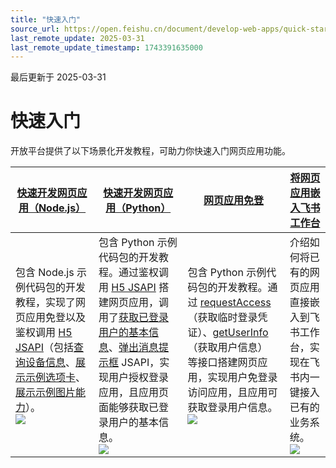```yaml
---
title: "快速入门"
source_url: https://open.feishu.cn/document/develop-web-apps/quick-start
last_remote_update: 2025-03-31
last_remote_update_timestamp: 1743391635000
---
```

最后更新于 2025-03-31

# 快速入门

开放平台提供了以下场景化开发教程，可助力你快速入门网页应用功能。

|[快速开发网页应用（Node.js）](https://open.feishu.cn/document/home/quickly-develop-a-web-app-nodejs/introduction)|[快速开发网页应用（Python）](https://open.feishu.cn/document/home/integrating-web-apps-in-5-minutes/create-app-and-configuration)|[网页应用免登](https://open.feishu.cn/document/home/quickly-create-a-login-free-web-app/introduction)|[将网页应用嵌入飞书工作台](https://open.feishu.cn/document/uAjLw4CM/uMzNwEjLzcDMx4yM3ATM/embed-web-app-into-feishu-workbench/introduction)|
|--|--|--|--|
|包含 Node.js 示例代码包的开发教程，实现了网页应用免登以及鉴权调用 [H5 JSAPI](https://open.feishu.cn/document/uYjL24iN/uMTMuMTMuMTM/)（包括[查询设备信息](https://open.feishu.cn/document/uYjL24iN/uQjNx4CN2EjL0YTM)、[展示示例选项卡](https://open.feishu.cn/document/uYjL24iN/ukDNy4SO0IjL5QjM)、[展示示例图片能力](https://open.feishu.cn/document/uYjL24iN/uMDOx4yM4EjLzgTM)）。<br> ![](https://sf3-cn.feishucdn.com/obj/open-platform-opendoc/ea1dec255865e4bfbf8a06274425339e_6A7cRP0hKZ.gif?height=1308&lazyload=true&maxWidth=100&width=624)|包含 Python 示例代码包的开发教程。通过鉴权调用 [H5 JSAPI](https://open.feishu.cn/document/uYjL24iN/uMTMuMTMuMTM/) 搭建网页应用，调用了[获取已登录用户的基本信息](https://open.feishu.cn/document/uYjL24iN/ucjMx4yNyEjL3ITM)、[弹出消息提示框](https://open.feishu.cn/document/uYjL24iN/ugzMy4COzIjL4MjM) JSAPI，实现用户授权登录应用，且应用页面能够获取已登录用户的基本信息。<br> ![](https://sf3-cn.feishucdn.com/obj/open-platform-opendoc/d394b4977ca074723fdc3b087f299591_TqjZXR1R0Q.png?height=1532&lazyload=true&width=2352)  |包含 Python 示例代码包的开发教程。通过 [requestAccess](https://open.feishu.cn/document/uYjL24iN/uUzMuUzMuUzM/requestaccess)（获取临时登录凭证）、[getUserInfo](https://open.feishu.cn/document/uYjL24iN/ucjMx4yNyEjL3ITM)（获取用户信息） 等接口搭建网页应用，实现用户免登录访问应用，且应用可获取登录用户信息。<br> ![](https://sf3-cn.feishucdn.com/obj/open-platform-opendoc/f5851bc098a07c23959c0dd76226deea_YlT9TEPciG.gif?height=1174&lazyload=true&width=1766)|介绍如何将已有的网页应用直接嵌入到飞书工作台，实现在飞书内一键接入已有的业务系统。<br> ![](https://sf3-cn.feishucdn.com/obj/open-platform-opendoc/48862d2afa5023c96e975ef3781a3bfa_iPE2LeGYSz.gif?height=1194&lazyload=true&width=1736)|
